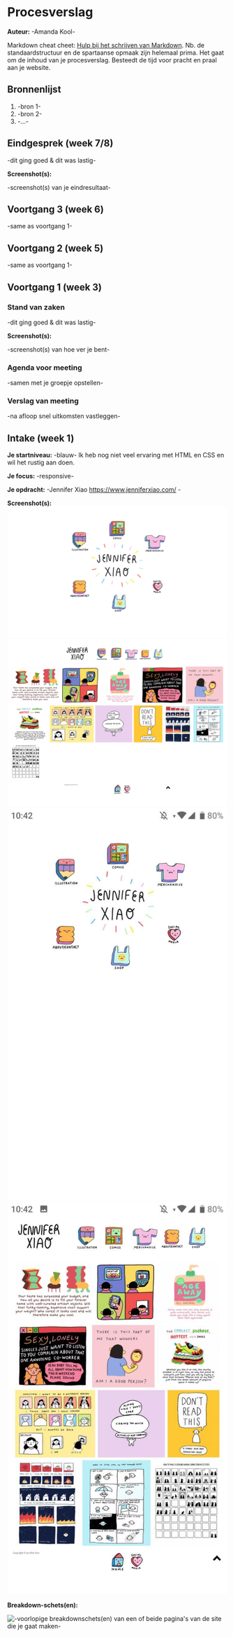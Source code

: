 # Procesverslag
**Auteur:** -Amanda Kool-

Markdown cheat cheet: [Hulp bij het schrijven van Markdown](https://github.com/adam-p/markdown-here/wiki/Markdown-Cheatsheet). Nb. de standaardstructuur en de spartaanse opmaak zijn helemaal prima. Het gaat om de inhoud van je procesverslag. Besteedt de tijd voor pracht en praal aan je website.



## Bronnenlijst
1. -bron 1-
2. -bron 2-
3. -...-



## Eindgesprek (week 7/8)

-dit ging goed & dit was lastig-

**Screenshot(s):**

-screenshot(s) van je eindresultaat-



## Voortgang 3 (week 6)

-same as voortgang 1-



## Voortgang 2 (week 5)

-same as voortgang 1-



## Voortgang 1 (week 3)

### Stand van zaken

-dit ging goed & dit was lastig-

**Screenshot(s):**

-screenshot(s) van hoe ver je bent-

### Agenda voor meeting

-samen met je groepje opstellen-

### Verslag van meeting

-na afloop snel uitkomsten vastleggen-



## Intake (week 1)

**Je startniveau:** -blauw- Ik heb nog niet veel ervaring met HTML en CSS en wil het rustig aan doen.

**Je focus:** -responsive-

**Je opdracht:** -Jennifer Xiao https://www.jenniferxiao.com/ -

**Screenshot(s):**
![screenshot(s) die een goed beeld geven van de website die je gaat maken](images/foto1.png)
![-voorlopige breakdownschets(en) van een of beide pagina's van de site die je gaat maken-](images/foto2.png)
![-voorlopige breakdownschets(en) van een of beide pagina's van de site die je gaat maken-](images/foto4.jpg)
![-voorlopige breakdownschets(en) van een of beide pagina's van de site die je gaat maken-](images/foto3.jpg)


**Breakdown-schets(en):**

![-voorlopige breakdownschets(en) van een of beide pagina's van de site die je gaat maken-](images/xxx.png)
